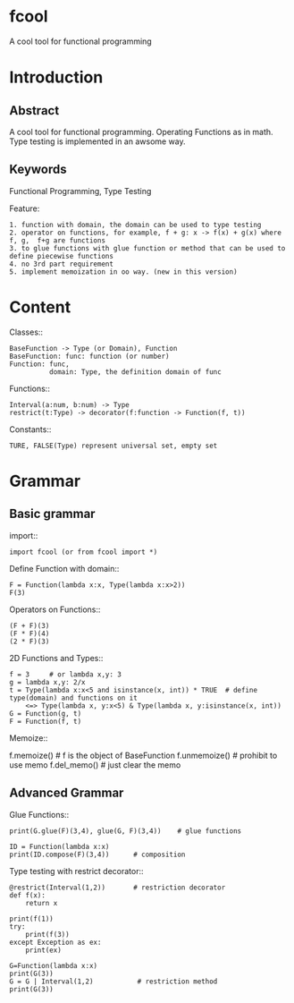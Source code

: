 # fcool
A cool tool for functional programming

Introduction
=============

Abstract
----------
A cool tool for functional programming. Operating Functions as in math. Type testing is implemented in an awsome way.

Keywords
----------
Functional Programming, Type Testing

Feature:

    1. function with domain, the domain can be used to type testing
    2. operator on functions, for example, f + g: x -> f(x) + g(x) where f, g,  f+g are functions
    3. to glue functions with glue function or method that can be used to define piecewise functions
    4. no 3rd part requirement 
    5. implement memoization in oo way. (new in this version)


Content
=========

Classes::

    BaseFunction -> Type (or Domain), Function
    BaseFunction: func: function (or number)
    Function: func,
              domain: Type, the definition domain of func

Functions::

    Interval(a:num, b:num) -> Type
    restrict(t:Type) -> decorator(f:function -> Function(f, t))

Constants::

    TURE, FALSE(Type) represent universal set, empty set

Grammar
=========

Basic grammar
-------------

import::

    import fcool (or from fcool import *)

Define Function with domain::

    F = Function(lambda x:x, Type(lambda x:x>2))
    F(3)

Operators on Functions::

    (F + F)(3)
    (F * F)(4)
    (2 * F)(3)

2D Functions and Types::

    f = 3     # or lambda x,y: 3
    g = lambda x,y: 2/x
    t = Type(lambda x:x<5 and isinstance(x, int)) * TRUE  # define type(domain) and functions on it
        <=> Type(lambda x, y:x<5) & Type(lambda x, y:isinstance(x, int))
    G = Function(g, t)
    F = Function(f, t)

Memoize::

   f.memoize()    # f is the object of BaseFunction
   f.unmemoize()  # prohibit to use memo
   f.del_memo()   # just clear the memo


Advanced Grammar
----------------

Glue Functions::

    print(G.glue(F)(3,4), glue(G, F)(3,4))    # glue functions

    ID = Function(lambda x:x)
    print(ID.compose(F)(3,4))      # composition

Type testing with restrict decorator::

    @restrict(Interval(1,2))       # restriction decorator
    def f(x):
        return x

    print(f(1))
    try:
        print(f(3))
    except Exception as ex:
        print(ex)

    G=Function(lambda x:x)
    print(G(3))
    G = G | Interval(1,2)           # restriction method   
    print(G(3))
